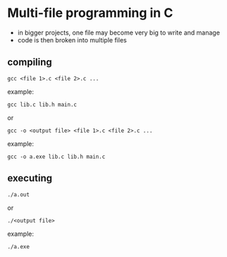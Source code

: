 # Multi-file programming in C

- in bigger projects, one file may become very big to write and manage
- code is then broken into multiple files

## compiling 
```
gcc <file 1>.c <file 2>.c ...
```

example:
```
gcc lib.c lib.h main.c
```

or

```
gcc -o <output file> <file 1>.c <file 2>.c ...
```

example:
```
gcc -o a.exe lib.c lib.h main.c
```


## executing

```
./a.out
```

or

```
./<output file>
```

example:
```
./a.exe
```